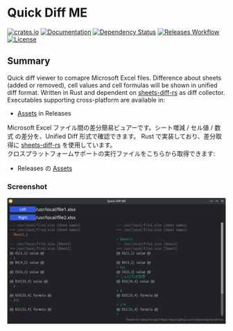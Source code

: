 # Quick Diff ME

[![crates.io](https://img.shields.io/crates/v/quick-diff-me?label=latest)](https://crates.io/crates/quick-diff-me)
[![Documentation](https://docs.rs/quick-diff-me/badge.svg?version=latest)](https://docs.rs/quick-diff-me/latest)
[![Dependency Status](https://deps.rs/crate/quick-diff-me/latest/status.svg)](https://deps.rs/crate/quick-diff-me/latest)
[![Releases Workflow](https://github.com/nabbisen/quick-diff-me/actions/workflows/release.yml/badge.svg)](https://github.com/nabbisen/quick-diff-me/actions/workflows/)
[![License](https://img.shields.io/github/license/nabbisen/quick-diff-me)](https://github.com/nabbisen/quick-diff-me/blob/main/LICENSE)

## Summary

Quick diff viewer to comapre Microsoft Excel files. Difference about sheets (added or removed), cell values and cell formulas will be shown in unified diff format. Written in Rust and dependent on [sheets-diff-rs](https://github.com/nabbisen/sheets-diff-rs) as diff collector.    
Executables supporting cross-platform are available in:

- [Assets](https://github.com/nabbisen/quick-diff-me/releases/latest) in Releases

Microsoft Excel ファイル間の差分簡易ビュアーです。シート増減 / セル値 / 数式 の差分を、Unified Diff 形式で確認できます。 Rust で実装しており、差分取得に [sheets-diff-rs](https://github.com/nabbisen/sheets-diff-rs) を使用しています。    
クロスプラットフォームサポートの実行ファイルをこちらから取得できます:

- Releases の [Assets](https://github.com/nabbisen/quick-diff-me/releases/latest)

### Screenshot

![screenshot.png](./screenshot.png)
